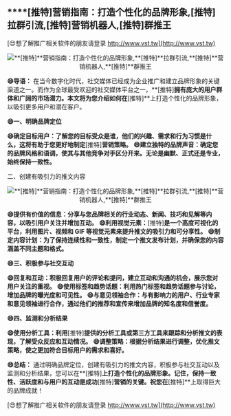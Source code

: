 ## ****[推特]**营销指南：打造个性化的品牌形象,**[推特]**拉群引流,**[推特]**营销机器人,**[推特]**群推王**

[😍想了解推广相关软件的朋友请登录 http://www.vst.tw](http://www.vst.tw)

 <center><img src="https://vst.tw/MP4/tuiguang/png/2.png" alt="**[推特]**营销指南：打造个性化的品牌形象,**[推特]**拉群引流,**[推特]**营销机器人,**[推特]**群推王"></center>

**😄导语：**
在当今数字化时代，社交媒体已经成为企业推广和建立品牌形象的关键渠道之一。而作为全球最受欢迎的社交媒体平台之一，**[推特]**拥有庞大的用户群体和广阔的市场潜力。本文将为您介绍如何在**[推特]**上打造个性化的品牌形象，以吸引更多用户和潜在客户。

**😄一、明确品牌定位**

**😄确定目标用户：了解您的目标受众是谁，他们的兴趣、需求和行为习惯是什么，这将有助于您更好地制定**[推特]**营销策略。**
**😄建立独特的品牌声音：确定您的品牌风格和语调，使其与其他竞争对手区分开来。无论是幽默、正式还是专业，始终保持一致性。**

二、创建有吸引力的推文内容

 <center><img src="https://vst.tw/MP4/tuiguang/png/0.png" alt="**[推特]**营销指南：打造个性化的品牌形象,**[推特]**拉群引流,**[推特]**营销机器人,**[推特]**群推王"></center>

**😄提供有价值的信息：分享与您品牌相关的行业动态、新闻、技巧和见解等内容，以吸引用户关注并增加互动。**
**😄利用视觉元素：**[推特]**是一个高度可视化的平台，利用图片、视频和 GIF 等视觉元素来提升推文的吸引力和可分享性。**
**😄制定内容计划：为了保持连续性和一致性，制定一个推文发布计划，并确保您的内容涵盖不同主题和格式。**

**😄三、积极参与社交互动**

**😄回复和互动：积极回复用户的评论和提问，建立互动和沟通的机会，展示您对用户关注的重视。**
**😄使用标签和趋势话题：利用热门标签和趋势话题参与讨论，增加品牌的曝光度和可见性。**
**😄与意见领袖合作：与有影响力的用户、行业专家和意见领袖进行合作，通过他们的推荐和宣传来增加品牌的知名度和信誉度。**

**😄四、监测和分析结果**

**😄使用分析工具：利用**[推特]**提供的分析工具或第三方工具来跟踪和分析推文的表现，了解受众反应和互动情况。**
**😄调整策略：根据分析结果进行调整，优化推文策略，使之更加符合目标用户的需求和喜好。**

**😄总结：**
通过明确品牌定位，创建有吸引力的推文内容，积极参与社交互动以及监测和分析结果，您可以在**[推特]**上打造个性化的品牌形象。记住，保持一致性、活跃度和与用户的互动是成功**[推特]**营销的关键。祝您在**[推特]**上取得巨大的品牌成就！

[😍想了解推广相关软件的朋友请登录 http://www.vst.tw](http://www.vst.tw)



